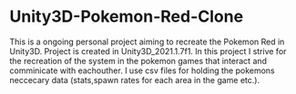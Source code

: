 # Unity3D-Pokemon-Red-Clone
This is a ongoing personal project aiming to recreate the Pokemon Red in Unity3D.
Project is created in Unity3D_2021.1.7f1.
In this project I strive for the recreation of the system in the pokemon games that interact and comminicate with eachouther.
I use csv files for holding the pokemons neccecary data (stats,spawn rates for each area in the game etc.).
